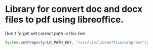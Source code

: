 # Library for convert doc and docx files to pdf using libreoffice.

Don't forget set correct path in this line

```java
System.setProperty(LO_PATH_KEY, "/usr/lib/libreoffice/program/");
```
